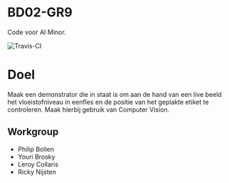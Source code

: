 # BD02-GR9
Code voor AI Minor.

![Travis-CI](https://travis-ci.com/Monopoly-Semi-Pro-s/BD02-GR9.svg?branch=main)

# Doel 
Maak een demonstrator die in staat is om aan de hand van een live beeld het vloeistofniveau in eenfles en de positie van het geplakte etiket te controleren. Maak hierbij gebruik van Computer Vision.

## Workgroup
- Philip Bollen
- Youri Brosky
- Leroy Collaris
- Ricky Nijsten

